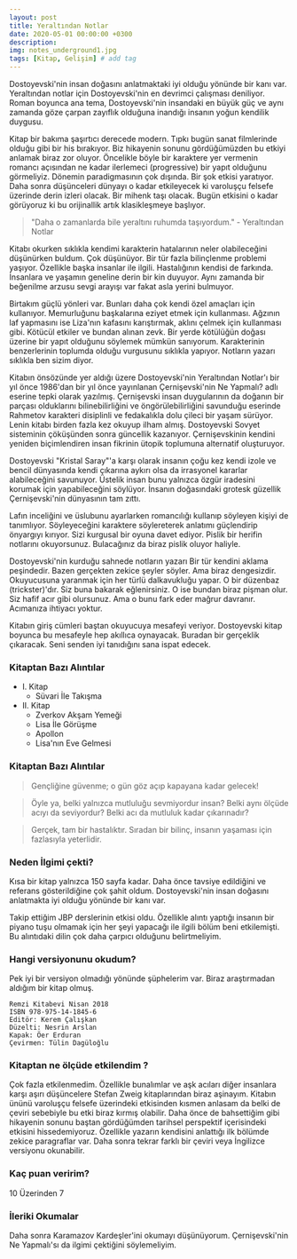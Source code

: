 ```yaml
---
layout: post
title: Yeraltından Notlar
date: 2020-05-01 00:00:00 +0300
description: 
img: notes_underground1.jpg
tags: [Kitap, Gelişim] # add tag
---
```


Dostoyevski'nin insan doğasını anlatmaktaki iyi olduğu yönünde bir kanı var. Yeraltından notlar için Dostoyevski'nin en devrimci çalışması deniliyor. Roman boyunca ana tema, Dostoyevski'nin insandaki en büyük güç ve aynı zamanda göze çarpan zayıflık olduğuna inandığı insanın yoğun kendilik duygusu.

Kitap bir bakıma şaşırtıcı derecede modern. Tıpkı bugün sanat filmlerinde olduğu gibi bir his bırakıyor. Biz hikayenin sonunu gördüğümüzden bu etkiyi anlamak biraz zor oluyor. Öncelikle böyle bir karaktere yer vermenin romancı açısından ne kadar ilerlemeci (progressive) bir yapıt olduğunu görmeliyiz. Dönemin paradigmasının çok dışında. Bir şok etkisi yaratıyor. Daha sonra düşünceleri dünyayı o kadar etkileyecek ki varoluşçu felsefe üzerinde derin izleri olacak. Bir mihenk taşı olacak. Bugün etkisini o kadar görüyoruz ki bu orijinallik artık klasikleşmeye başlıyor.

> "Daha o zamanlarda bile yeraltını ruhumda taşıyordum." - Yeraltından Notlar

Kitabı okurken sıklıkla kendimi karakterin hatalarının neler olabileceğini düşünürken buldum. Çok düşünüyor. Bir tür fazla bilinçlenme problemi yaşıyor. Özellikle başka insanlar ile ilgili. Hastalığının kendisi de farkında. İnsanlara ve yaşamın geneline derin bir kin duyuyor. Aynı zamanda bir beğenilme arzusu sevgi arayışı var fakat asla yerini bulmuyor.

Birtakım güçlü yönleri var. Bunları daha çok kendi özel amaçları için kullanıyor. Memurluğunu başkalarına eziyet etmek için kullanması. Ağzının laf yapmasını ise Liza'nın kafasını karıştırmak, aklını çelmek için kullanması gibi. Kötücül etkiler ve bundan alınan zevk. Bir yerde kötülüğün doğası üzerine bir yapıt olduğunu söylemek mümkün sanıyorum. Karakterinin benzerlerinin toplumda olduğu vurgusunu sıklıkla yapıyor. Notların yazarı sıklıkla ben sizim diyor.

Kitabın önsözünde yer aldığı üzere Dostoyevski'nin Yeraltından Notlar'ı bir yıl önce 1986'dan bir yıl önce yayınlanan Çernişevski'nin Ne Yapmalı? adlı eserine tepki olarak yazılmış. Çernişevski insan duygularının da doğanın bir parçası olduklarını bilinebilirliğini ve öngörülebilirliğini savunduğu eserinde Rahmetov karakteri disiplinli ve fedakalıkla dolu çileci bir yaşam sürüyor. Lenin kitabı birden fazla kez okuyup ilham almış. Dostoyevski Sovyet sisteminin çöküşünden sonra güncellik kazanıyor. Çernişevskinin kendini yeniden biçimlendiren insan fikrinin ütopik toplumuna alternatif oluşturuyor. 

Dostoyevski "Kristal Saray"'a karşı olarak insanın çoğu kez kendi izole ve bencil dünyasında kendi çıkarına aykırı olsa da irrasyonel kararlar alabileceğini savunuyor. Üstelik insan bunu yalnızca özgür iradesini korumak için yapabileceğini söylüyor. İnsanın doğasındaki grotesk güzellik Çernişevski'nin dünyasının tam zıttı.

Lafın inceliğini ve üslubunu ayarlarken romancılığı kullanıp söyleyen kişiyi de tanımlıyor. Söyleyeceğini karaktere söylereterek anlatımı güçlendirip önyargıyı kırıyor. Sizi kurgusal bir oyuna davet ediyor. Pislik bir herifin notlarını okuyorsunuz. Bulacağınız da biraz pislik oluyor haliyle. 

Dostoyevski'nin kurduğu sahnede notların yazarı Bir tür kendini aklama peşindedir. Bazen gerçekten zekice şeyler söyler. Ama biraz dengesizdir. Okuyucusuna yaranmak için her türlü dalkavukluğu yapar. O bir düzenbaz (trickster)'dır. Siz buna bakarak eğlenirsiniz. O ise bundan biraz pişman olur. Siz hafif acır gibi olursunuz. Ama o bunu fark eder mağrur davranır. Acımanıza ihtiyacı yoktur.

Kitabın giriş cümleri baştan okuyucuya mesafeyi veriyor. Dostoyevski kitap boyunca bu mesafeyle hep akıllıca oynayacak. Buradan bir gerçeklik çıkaracak. Seni senden iyi tanıdığını sana ispat edecek. 

### Kitaptan Bazı Alıntılar

* I. Kitap
    * Süvari İle Takışma
* II. Kitap
    * Zverkov Akşam Yemeği
    * Lisa İle Görüşme
    * Apollon
    * Lisa'nın Eve Gelmesi

### Kitaptan Bazı Alıntılar

> Gençliğine güvenme; o gün göz açıp kapayana kadar gelecek!

> Öyle ya, belki yalnızca mutluluğu sevmiyordur insan? Belki aynı ölçüde acıyı da seviyordur? Belki acı da mutluluk kadar çıkarınadır?

> Gerçek, tam bir hastalıktır. Sıradan bir bilinç, insanın yaşaması için fazlasıyla yeterlidir.

### Neden İlgimi çekti?

Kısa bir kitap yalnızca 150 sayfa kadar. Daha önce tavsiye edildiğini ve referans gösterildiğine çok şahit oldum. Dostoyevski'nin insan doğasını anlatmakta iyi olduğu yönünde bir kanı var.

Takip ettiğim JBP derslerinin etkisi oldu. Özellikle alıntı yaptığı insanın bir piyano tuşu olmamak için her şeyi yapacağı ile ilgili bölüm beni etkilemişti. Bu alıntıdaki dilin çok daha çarpıcı olduğunu belirtmeliyim.

### Hangi versiyonunu okudum?

Pek iyi bir versiyon olmadığı yönünde şüphelerim var. Biraz araştırmadan aldığım bir kitap olmuş.

```
Remzi Kitabevi Nisan 2018
ISBN 978-975-14-1845-6
Editör: Kerem Çalışkan
Düzelti: Nesrin Arslan
Kapak: Öer Erduran
Çevirmen: Tülin Dagüloğlu
```

### Kitaptan ne ölçüde etkilendim ?

Çok fazla etkilenmedim. Özellikle bunalımlar ve aşk acıları diğer insanlara karşı aşırı düşüncelere Stefan Zweig kitaplarından biraz aşinayım. Kitabın ününü varoluşçu felsefe üzerindeki etkisinden kısmen anlasam da belki de çeviri sebebiyle bu etki biraz kırmış olabilir. Daha önce de bahsettiğim gibi hikayenin sonunu baştan gördüğümden tarihsel perspektif içerisindeki etkisini hissedemiyoruz. Özellikle yazarın kendisini anlattığı ilk bölümde zekice paragraflar var. Daha sonra tekrar farklı bir çeviri veya İngilizce versiyonu okunabilir.

### Kaç puan veririm?

10 Üzerinden 7

### İleriki Okumalar

Daha sonra Karamazov Kardeşler'ini okumayı düşünüyorum. Çernişevski'nin Ne Yapmalı'sı da ilgimi çektiğini söylemeliyim.